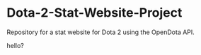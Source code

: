 # Dota-2-Stat-Website-Project
Repository for a stat website for Dota 2 using the OpenDota API.

hello?